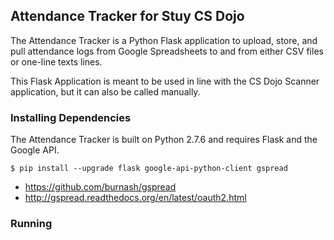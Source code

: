 ## Attendance Tracker for Stuy CS Dojo

The Attendance Tracker is a Python Flask application to upload, store, and pull
attendance logs from Google Spreadsheets to and from either CSV files or
one-line texts lines.

This Flask Application is meant to be used in line with the CS Dojo Scanner
application, but it can also be called manually.

### Installing Dependencies

The Attendance Tracker is built on Python 2.7.6 and requires Flask and the
Google API.

```
$ pip install --upgrade flask google-api-python-client gspread
```

 - https://github.com/burnash/gspread
 - http://gspread.readthedocs.org/en/latest/oauth2.html

### Running

